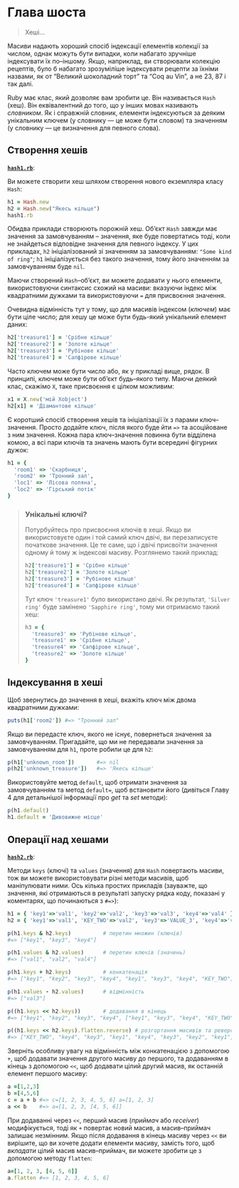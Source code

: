 # Глава шоста

> Хеші…

Масиви надають хороший спосіб індексації елементів колекції за числом, однак можуть бути випадки, коли набагато зручніше індексувати їх по–іншому. Якщо, наприклад, ви створювали колекцію рецептів, було б набагато зрозуміліше індексувати рецепти за їхніми назвами, як от “Великий шоколадний торт” та “Coq au Vin”, а не 23, 87 і так далі.

Ruby має клас, який дозволяє вам зробити це. Він називається `Hash` (хеш). Він еквівалентний до того, що у інших мовах називають _словником_. Як і справжній словник, елементи індексуються за деяким унікальним ключем (у словнику — це може бути словом) та значенням (у словнику — це визначення для певного слова).

## Створення хешів

[**`hash1.rb`**](https://github.com/LambdaBooks/thelittlebookofruby/blob/master/examples/6/hash1.rb):

Ви можете створити хеш шляхом створення нового екземпляра класу `Hash`:

```ruby
h1 = Hash.new
h2 = Hash.new("Якесь кільце")
hash1.rb
```

Обидва приклади створюють порожній хеш. Об’єкт `Hash` завжди має значення за замовчуванням – значення, яке буде повертатись тоді, коли не знайдеться відповідне значення для певного індексу. У цих прикладах, `h2` ініціалізований зі значенням за замовчуванням: `"Some kind of ring"`; `h1` ініціалізується без такого значення, тому його значенням за замовчуванням буде `nil`.

Маючи створений `Hash`–об’єкт, ви можете додавати у нього елементи, використовуючи синтаксис схожий на масиви: вказуючи індекс між квадратними дужками та використовуючи `=` для присвоєння значення.

Очевидна відмінність тут у тому, що для масивів індексом (_ключем_) має бути ціле число; для хешу це може бути будь-який унікальний елемент даних:

```ruby
h2['treasure1'] = 'Срібне кільце'
h2['treasure2'] = 'Золоте кільце'
h2['treasure3'] = 'Рубінове кільце'
h2['treasure4'] = 'Сапфірове кільце'
```

Часто ключем може бути число або, як у прикладі вище, рядок. В принципі, ключем може бути об’єкт будь–якого типу. Маючи деякий клас, скажімо `X`, таке присвоєння є цілком можливим:

```ruby
x1 = X.new('мій Xobject')
h2[x1] = 'Діамантове кільце'
```

Є коротший спосіб створення хешів та ініціалізації їх з парами ключ–значення. Просто додайте ключ, після якого буде йти `=>` та асоційоване з ним значення. Кожна пара ключ–значення повинна бути відділена комою, а всі пари ключів та значень мають бути всередині фігурних дужок:

```ruby
h1 = {
  'room1' => 'Скарбниця',
  'room2' => 'Тронний зал',
  'loc1' => 'Лісова поляна',
  'loc2' => 'Гірський потік'
}
```

> ### Унікальні ключі?
>
> Потурбуйтесь про присвоєння ключів в хеші. Якщо ви використовуєте один і той самий ключ двічі, ви перезаписуєте початкове значення. Це те саме, що і двічі присвоїти значення одному й тому ж індексові масиву. Розглянемо такий приклад:
>
> ```ruby
> h2['treasure1'] = 'Срібне кільце'
> h2['treasure2'] = 'Золоте кільце'
> h2['treasure3'] = 'Рубінове кільце'
> h2['treasure4'] = 'Сапфірове кільце'
> ```
>
> Тут ключ `'treasure1'` було використано двічі. Як результат, `'Silver ring'` буде замінено `'Sapphire ring'`, тому ми отримаємо такий хеш:
>
> ```ruby
> h3 = {
>   'treasure3' => 'Рубінове кільце',
>   'treasure1' => 'Срібне кільце',
>   'treasure4' => 'Сапфірове кільце',
>   'treasure2' => 'Золоте кільце'
> }
> ```

## Індексування в хеші

Щоб звернутись до значення в хеші, вкажіть ключ між двома квадратними дужками:

```ruby
puts(h1['room2']) #=> "Тронний зал"
```

Якщо ви передасте ключ, якого не існує, повернеться значення за замовчуванням. Пригадайте, що ми не передавали значення за замовчуванням для `h1`, проте робили це для `h2`:

```ruby
p(h1['unknown_room'])       #=> nil
p(h2['unknown_treasure'])   #=> 'Якесь кільце'
```

Використовуйте метод `default`, щоб отримати значення за замовчуванням та метод `default=`, щоб встановити його (дивіться Главу 4 для детальнішої інформації про _get_ та _set_ методи):

```ruby
p(h1.default)
h1.default = 'Дивовижне місце'
```

## Операції над хешами

[**`hash2.rb`**](https://github.com/LambdaBooks/thelittlebookofruby/blob/master/examples/6/hash2.rb):

Методи `keys` (ключі) та `values` (значення) для `Hash` повертають масиви, тож ви можете використовувати різні методи масивів, щоб маніпулювати ними. Ось кілька простих прикладів (зауважте, що значення, які отримаються в результаті запуску рядка коду, показані у коментарях, що починаються з `#=>`):

```ruby
h1 = { 'key1'=>'val1', 'key2'=>'val2', 'key3'=>'val3', 'key4'=>'val4' }
h2 = { 'key1'=>'val1', 'KEY_TWO'=>'val2', 'key3'=>'VALUE_3', 'key4'=>'val4' }

p(h1.keys & h2.keys)          # перетин множин (ключів)
#=> ["key1", "key3", "key4"]

p(h1.values & h2.values)      # перетин ключів (значень)
#=> ["val1", "val2", "val4"]

p(h1.keys + h2.keys)          # конкатенація
#=> ["key1", "key2", "key3", "key4", "key1", "key3", "key4", "KEY_TWO"]

p(h1.values - h2.values)      # відмінність
#=> ["val3"]

p((h1.keys << h2.keys))       # додавання в кінець
#=> ["key1", "key2", "key3", "key4", ["key1", "key3", "key4", "KEY_TWO"]]

p((h1.keys << h2.keys).flatten.reverse) # розгортання масивів та реверсування
#=> ["KEY_TWO", "key4", "key3", "key1", "key4", "key3", "key2", "key1"]
```

Зверніть особливу увагу на відмінність між конкатенацією з допомогою `+`, щоб додавати значення другого масиву до першого, та додаванням в кінець з допомогою `<<`, щоб додавати цілий другий масив, як останній елемент першого масиву:

```ruby
a =[1,2,3]
b =[4,5,6]
c = a + b #=> c=[1, 2, 3, 4, 5, 6] a=[1, 2, 3]
a << b    #=> a=[1, 2, 3, [4, 5, 6]]
```

При додаванні через `<<`, перший масив (_приймач_ або _receiver_) модифікується, тоді як `+` повертає новий масив, а масив–приймач залишає незмінним. Якщо після додавання в кінець масиву через `<<` ви вирішите, що ви хочете додати елементи масиву, замість того, щоб _вкладати_ цілий масив масив–приймач, ви можете зробити це з допомогою методу `flatten`:

```ruby
a=[1, 2, 3, [4, 5, 6]]
a.flatten #=> [1, 2, 3, 4, 5, 6]
```

